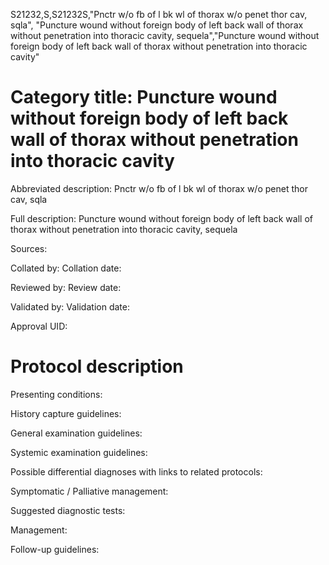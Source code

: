 S21232,S,S21232S,"Pnctr w/o fb of l bk wl of thorax w/o penet thor cav, sqla", "Puncture wound without foreign body of left back wall of thorax without penetration into thoracic cavity, sequela","Puncture wound without foreign body of left back wall of thorax without penetration into thoracic cavity"
# Category title: Puncture wound without foreign body of left back wall of thorax without penetration into thoracic cavity

Abbreviated description: Pnctr w/o fb of l bk wl of thorax w/o penet thor cav, sqla

Full description: Puncture wound without foreign body of left back wall of thorax without penetration into thoracic cavity, sequela

Sources:

Collated by:
Collation date:

Reviewed by:
Review date:

Validated by:
Validation date:

Approval UID:

# Protocol description

Presenting conditions:

History capture guidelines:

General examination guidelines:

Systemic examination guidelines:

Possible differential diagnoses with links to related protocols:

Symptomatic / Palliative management:

Suggested diagnostic tests:

Management:

Follow-up guidelines:
